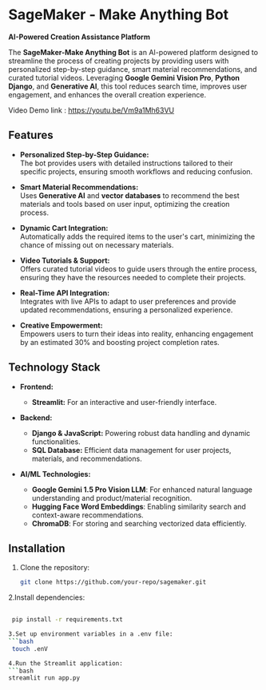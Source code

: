
# SageMaker - Make Anything Bot

**AI-Powered Creation Assistance Platform**

The **SageMaker-Make Anything Bot** is an AI-powered platform designed to streamline the process of creating projects by providing users with personalized step-by-step guidance, smart material recommendations, and curated tutorial videos. Leveraging **Google Gemini Vision Pro**, **Python Django**, and **Generative AI**, this tool reduces search time, improves user engagement, and enhances the overall creation experience.

Video Demo link : https://youtu.be/Vm9a1Mh63VU

## Features

- **Personalized Step-by-Step Guidance:**  
  The bot provides users with detailed instructions tailored to their specific projects, ensuring smooth workflows and reducing confusion.

- **Smart Material Recommendations:**  
  Uses **Generative AI** and **vector databases** to recommend the best materials and tools based on user input, optimizing the creation process.

- **Dynamic Cart Integration:**  
  Automatically adds the required items to the user's cart, minimizing the chance of missing out on necessary materials.

- **Video Tutorials & Support:**  
  Offers curated tutorial videos to guide users through the entire process, ensuring they have the resources needed to complete their projects.

- **Real-Time API Integration:**  
  Integrates with live APIs to adapt to user preferences and provide updated recommendations, ensuring a personalized experience.

- **Creative Empowerment:**  
  Empowers users to turn their ideas into reality, enhancing engagement by an estimated 30% and boosting project completion rates.

## Technology Stack

- **Frontend:**  
  - **Streamlit:** For an interactive and user-friendly interface.
  
- **Backend:**  
  - **Django & JavaScript:** Powering robust data handling and dynamic functionalities.
  - **SQL Database:** Efficient data management for user projects, materials, and recommendations.
  
- **AI/ML Technologies:**
  - **Google Gemini 1.5 Pro Vision LLM**: For enhanced natural language understanding and product/material recognition.
  - **Hugging Face Word Embeddings**: Enabling similarity search and context-aware recommendations.
  - **ChromaDB**: For storing and searching vectorized data efficiently.

## Installation

1. Clone the repository:
   ```bash
   git clone https://github.com/your-repo/sagemaker.git
2.Install dependencies:
   ```bash
    
    pip install -r requirements.txt

3.Set up environment variables in a .env file:
   ```bash
    touch .enV
   
4.Run the Streamlit application:
   ```bash
  streamlit run app.py


